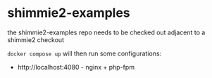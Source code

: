 # shimmie2-examples

the shimmie2-examples repo needs to be checked out adjacent to a shimmie2 checkout

`docker compose up` will then run some configurations:

* http://localhost:4080 - nginx + php-fpm
